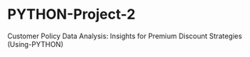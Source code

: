 # PYTHON-Project-2
Customer Policy Data Analysis: Insights for Premium Discount Strategies (Using-PYTHON)
